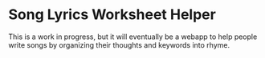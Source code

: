 # Song Lyrics Worksheet Helper

This is a work in progress, but it will eventually be a webapp to help people write songs by organizing their thoughts and keywords into rhyme.
